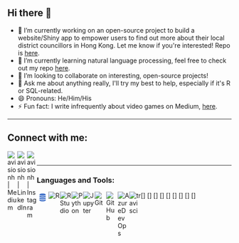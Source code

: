 ## Hi there 👋

- 🔭 I’m currently working on an open-source project to build a website/Shiny app to empower users to find out more about their local district councillors in Hong Kong. Let me know if you're interested! Repo is [here](https://github.com/Hong-Kong-Districts-Info/dashboard-hkdistrictcouncillors).
- 🌱 I’m currently learning natural language processing, feel free to check out my repo [here](https://github.com/avisionh/training-nlp).
- 👯 I’m looking to collaborate on interesting, open-source projects!
- 💬 Ask me about anything really, I'll try my best to help, especially if it's R or SQL-related.
- 😄 Pronouns: He/Him/His
- ⚡ Fun fact: I write infrequently about video games on Medium, [here](https://medium.com/@avisionho.yumyum).

---

## Connect with me:

[<img align="left" alt="avisionh | Medium" width="22px" src="https://cdn.jsdelivr.net/npm/simple-icons@3.4.0/icons/medium.svg" />][medium]
[<img align="left" alt="avisionh | LinkedIn" width="22px" src="https://cdn.jsdelivr.net/npm/simple-icons@v3/icons/linkedin.svg" />][linkedin]
[<img align="left" alt="avisionh | Instagram" width="22px" src="https://cdn.jsdelivr.net/npm/simple-icons@v3/icons/instagram.svg" />][instagram]

<br />

---

### Languages and Tools:
[<img align="left" alt="SQL" width="26px" src="https://raw.githubusercontent.com/github/explore/80688e429a7d4ef2fca1e82350fe8e3517d3494d/topics/sql/sql.png" />]
[<img align="left" alt="R" width="26px" src="https://cdn.jsdelivr.net/npm/simple-icons@3.4.0/icons/r.svg" />]
[<img align="left" alt="RStudio" width="26px" src="https://cdn.jsdelivr.net/npm/simple-icons@3.4.0/icons/rstudio.svg" />]
[<img align="left" alt="Python" width="26px" src="https://cdn.jsdelivr.net/npm/simple-icons@3.4.0/icons/python.svg" />]
[<img align="left" alt="Jupyter" width="26px" src="https://cdn.jsdelivr.net/npm/simple-icons@3.4.0/icons/jupyter.svg" />]
[<img align="left" alt="Git" width="26px" src="https://cdn.jsdelivr.net/npm/simple-icons@3.4.0/icons/git.svg" />]
[<img align="left" alt="GitHub" width="26px" src="https://cdn.jsdelivr.net/npm/simple-icons@3.4.0/icons/github.svg" />]
[<img align="left" alt="AzureDevOps" width="26px" src="https://cdn.jsdelivr.net/npm/simple-icons@3.4.0/icons/azuredevops.svg" />]
[<img align="left" alt="travisci" width="26px" src="https://cdn.jsdelivr.net/npm/simple-icons@3.4.0/icons/travisci.svg" />]


[medium]: https://medium.com/@avisionho.yumyum
[instagram]: https://www.instagram.com/hungerontheculinaryexpress
[linkedin]: https://www.linkedin.com/in/avision-ho-397066a2/
